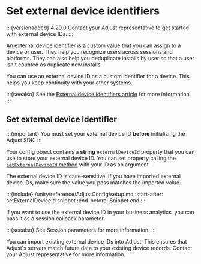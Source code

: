 # Set external device identifiers

:::{versionadded} 4.20.0
Contact your Adjust representative to get started with external device IDs.
:::

An external device identifier is a custom value that you can assign to a device or user. They help you recognize users across sessions and platforms. They can also help you deduplicate installs by user so that a user isn't counted as duplicate new installs.

You can use an external device ID as a custom identifier for a device. This helps you keep continuity with your other systems.

:::{seealso}
See the [External device identifiers article](hc:external-device-identifiers) for more information.
:::

## Set external device identifier

:::{important}
You must set your external device ID **before** initializing the Adjust SDK.
:::

Your config object contains a **string** `externalDeviceId` property that you can use to store your external device ID. You can set property calling the [`setExternalDeviceId` method](#unity-setexternaldeviceid-invocation) with your ID as an argument.

The external device ID is case-sensitive. If you have imported external device IDs, make sure the value you pass matches the imported value.

:::{include} /unity/reference/AdjustConfig/setup.md
:start-after: setExternalDeviceId snippet
:end-before: Snippet end
:::

If you want to use the external device ID in your business analytics, you can pass it as a session callback parameter. 

:::{seealso}
See Session parameters for more information.
:::

You can import existing external device IDs into Adjust. This ensures that Adjust's servers match future data to your existing device records. Contact your Adjust representative for more information.

